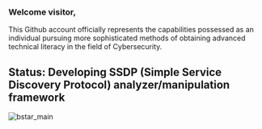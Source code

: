 ### Welcome visitor,
This Github account officially represents the capabilities possessed as an individual pursuing more sophisticated methods of obtaining advanced technical literacy in the field of Cybersecurity.

## Status: Developing SSDP (Simple Service Discovery Protocol) analyzer/manipulation framework

![bstar_main](https://github.com/PlatinumVoyager/PlatinumVoyager/assets/116006542/971b2ffb-3031-4809-b682-6d75208248d3)
